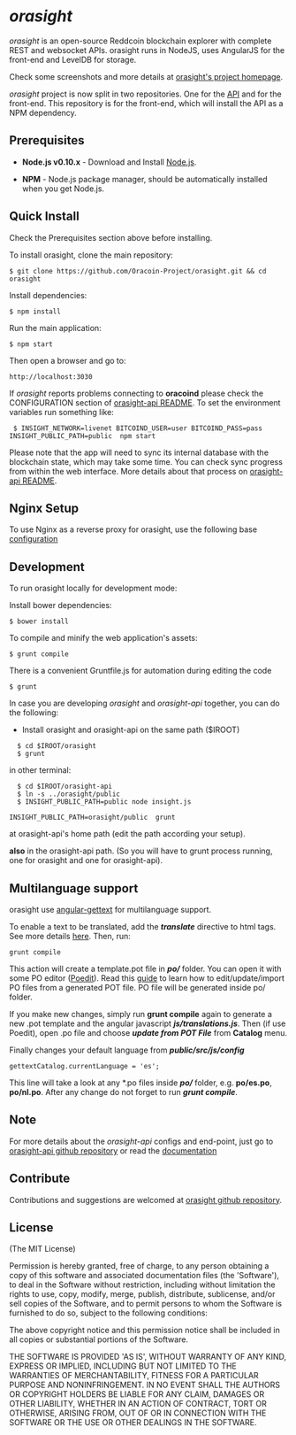 # *orasight*

*orasight* is an open-source Reddcoin blockchain explorer with complete REST and websocket APIs.
orasight runs in NodeJS, uses AngularJS for the front-end and LevelDB for storage.

Check some screenshots and more details at [orasight's project homepage](https://github.com/Oracoin-Project/orasight).

*orasight* project is now split in two repositories. One for the [API](https://github.com/Oracoin-Project/orasight-api)
and for the front-end. This repository is for the front-end, which will install the API as a NPM dependency.


## Prerequisites

* **Node.js v0.10.x** - Download and Install [Node.js](http://www.nodejs.org/download/).

* **NPM** - Node.js package manager, should be automatically installed when you get Node.js.


## Quick Install
  Check the Prerequisites section above before installing.

  To install orasight, clone the main repository:

    $ git clone https://github.com/Oracoin-Project/orasight.git && cd orasight

  Install dependencies:

    $ npm install
    
  Run the main application:

    $ npm start
    
  Then open a browser and go to:

    http://localhost:3030

  If *orasight* reports problems connecting to **oracoind** please check the CONFIGURATION section of 
  [orasight-api README](https://github.com/Oracoin-Project/orasight-api/blob/master/README.md). To set the 
  environment variables run something like:
  
     $ INSIGHT_NETWORK=livenet BITCOIND_USER=user BITCOIND_PASS=pass INSIGHT_PUBLIC_PATH=public  npm start


  Please note that the app will need to sync its internal database
  with the blockchain state, which may take some time. You can check
  sync progress from within the web interface. More details about that process
  on [orasight-api README](https://github.com/Oracoin-Project/orasight-api/blob/master/README.md). 
  
  
## Nginx Setup

To use Nginx as a reverse proxy for orasight, use the following base [configuration](https://gist.github.com/matiu/bdd5e55ff0ad90b54261)


## Development

To run orasight locally for development mode:

Install bower dependencies:

```
$ bower install
```

To compile and minify the web application's assets:

```
$ grunt compile
```

There is a convenient Gruntfile.js for automation during editing the code

```
$ grunt
```

In case you are developing *orasight* and *orasight-api* together, you can do the following:

* Install orasight and orasight-api on the same path ($IROOT)

```
  $ cd $IROOT/orasight
  $ grunt
```

in other terminal:

```
  $ cd $IROOT/orasight-api
  $ ln -s ../orasight/public
  $ INSIGHT_PUBLIC_PATH=public node insight.js 
```


``` 
INSIGHT_PUBLIC_PATH=orasight/public  grunt
```

at orasight-api's home path (edit the path according your setup).

**also** in the orasight-api path. (So you will have to grunt process running, one for orasight and one for orasight-api).


## Multilanguage support

orasight use [angular-gettext](http://angular-gettext.rocketeer.be) for
multilanguage support. 

To enable a text to be translated, add the ***translate*** directive to html tags. See more details [here](http://angular-gettext.rocketeer.be/dev-guide/annotate/). Then, run:

```
grunt compile
```

This action will create a template.pot file in ***po/*** folder. You can open
it with some PO editor ([Poedit](http://poedit.net)). Read this [guide](http://angular-gettext.rocketeer.be/dev-guide/translate/) to learn how to edit/update/import PO files from a generated POT file. PO file will be generated inside po/ folder.

If you make new changes, simply run **grunt compile** again to generate a new .pot template and the angular javascript ***js/translations.js***. Then (if use Poedit), open .po file and choose ***update from POT File*** from **Catalog** menu.

Finally changes your default language from ***public/src/js/config*** 

```
gettextCatalog.currentLanguage = 'es';
```

This line will take a look at any *.po files inside ***po/*** folder, e.g.
**po/es.po**, **po/nl.po**. After any change do not forget to run ***grunt
compile***.


## Note

For more details about the *orasight-api* configs and end-point, just go to [orasight-api github repository](https://github.com/Oracoin-Project/orasight-api) or read the [documentation](https://github.com/Oracoin-Project/orasight-api/blob/master/README.md)

## Contribute

Contributions and suggestions are welcomed at [orasight github repository](https://github.com/Oracoin-Project/orasight).


## License
(The MIT License)

Permission is hereby granted, free of charge, to any person obtaining
a copy of this software and associated documentation files (the
'Software'), to deal in the Software without restriction, including
without limitation the rights to use, copy, modify, merge, publish,
distribute, sublicense, and/or sell copies of the Software, and to
permit persons to whom the Software is furnished to do so, subject to
the following conditions:

The above copyright notice and this permission notice shall be
included in all copies or substantial portions of the Software.

THE SOFTWARE IS PROVIDED 'AS IS', WITHOUT WARRANTY OF ANY KIND,
EXPRESS OR IMPLIED, INCLUDING BUT NOT LIMITED TO THE WARRANTIES OF
MERCHANTABILITY, FITNESS FOR A PARTICULAR PURPOSE AND NONINFRINGEMENT.
IN NO EVENT SHALL THE AUTHORS OR COPYRIGHT HOLDERS BE LIABLE FOR ANY
CLAIM, DAMAGES OR OTHER LIABILITY, WHETHER IN AN ACTION OF CONTRACT,
TORT OR OTHERWISE, ARISING FROM, OUT OF OR IN CONNECTION WITH THE
SOFTWARE OR THE USE OR OTHER DEALINGS IN THE SOFTWARE.
